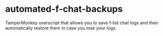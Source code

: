 # automated-f-chat-backups
TamperMonkey userscript that allows you to save f-list chat logs and then automatically restore them in case you lose your logs.
